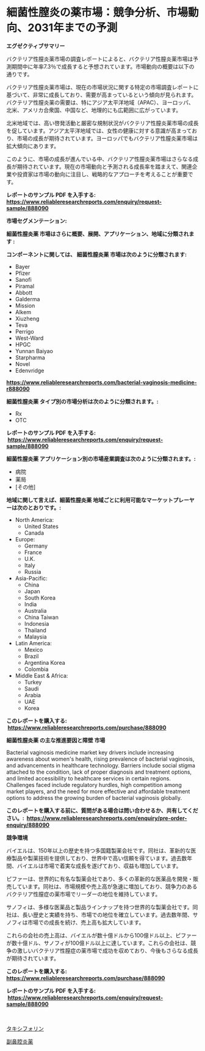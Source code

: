 <p><h1>細菌性膣炎の薬市場：競争分析、市場動向、2031年までの予測</h1></p><p><strong>エグゼクティブサマリー</strong></p>
<p><p>バクテリア性膣炎薬市場の調査レポートによると、バクテリア性膣炎薬市場は予測期間中に年率7.3％で成長すると予想されています。市場動向の概要は以下の通りです。</p><p>バクテリア性膣炎薬市場は、現在の市場状況に関する特定の市場調査レポートに基づいて、非常に成長しており、需要が高まっているという傾向が見られます。バクテリア性膣炎薬の需要は、特にアジア太平洋地域（APAC）、ヨーロッパ、北米、アメリカ合衆国、中国など、地理的にも広範囲に広がっています。</p><p>北米地域では、高い啓発活動と厳密な規制状況がバクテリア性膣炎薬市場の成長を促しています。アジア太平洋地域では、女性の健康に対する意識が高まっており、市場の成長が期待されています。ヨーロッパでもバクテリア性膣炎薬市場は拡大傾向にあります。</p><p>このように、市場の成長が進んでいる中、バクテリア性膣炎薬市場はさらなる成長が期待されています。現在の市場動向と予測される成長率を踏まえて、関連企業や投資家は市場の動向に注目し、戦略的なアプローチを考えることが重要です。</p></p>
<p><strong>レポートのサンプル PDF を入手する: <a href="https://www.reliableresearchreports.com/enquiry/request-sample/888090">https://www.reliableresearchreports.com/enquiry/request-sample/888090</a></strong></p>
<p><strong>市場セグメンテーション:</strong></p>
<p><strong> 細菌性膣炎薬 市場はさらに概要、展開、アプリケーション、地域に分類されます :</strong></p>
<p><strong>コンポーネントに関しては、 細菌性膣炎薬 市場は次のように分類されます: &nbsp;</strong></p>
<p><ul><li>Bayer</li><li>Pfizer</li><li>Sanofi</li><li>Piramal</li><li>Abbott</li><li>Galderma</li><li>Mission</li><li>Alkem</li><li>Xiuzheng</li><li>Teva</li><li>Perrigo</li><li>West-Ward</li><li>HPGC</li><li>Yunnan Baiyao</li><li>Starpharma</li><li>Novel</li><li>Edenvridge</li></ul></p>
<p><strong><a href="https://www.reliableresearchreports.com/bacterial-vaginosis-medicine-r888090">https://www.reliableresearchreports.com/bacterial-vaginosis-medicine-r888090</a></strong></p>
<p><strong> 細菌性膣炎薬 タイプ別の市場分析は次のように分類されます。:</strong></p>
<p><ul><li>Rx</li><li>OTC</li></ul></p>
<p><strong>レポートのサンプル PDF を入手する: &nbsp;<a href="https://www.reliableresearchreports.com/enquiry/request-sample/888090">https://www.reliableresearchreports.com/enquiry/request-sample/888090</a></strong></p>
<p><strong> 細菌性膣炎薬 アプリケーション別の市場産業調査は次のように分類されます。:</strong></p>
<p><ul><li>病院</li><li>薬局</li><li>[その他]</li></ul></p>
<p><strong>地域に関して言えば、細菌性膣炎薬 地域ごとに利用可能なマーケットプレーヤーは次のとおりです。:</strong></p>
<p><ul>
    <li>
        North America:
        <ul>
            <li>United States</li>
            <li>Canada</li>
        </ul>
    </li>
    <li>
        Europe:
        <ul>
            <li>Germany</li>
            <li>France</li>
            <li>U.K.</li>
            <li>Italy</li>
            <li>Russia</li>
        </ul>
    </li>
    <li>
        Asia-Pacific:
        <ul>
            <li>China</li>
            <li>Japan</li>
            <li>South Korea</li>
            <li>India</li>
            <li>Australia</li>
            <li>China Taiwan</li>
            <li>Indonesia</li>
            <li>Thailand</li>
            <li>Malaysia</li>
        </ul>
    </li>
    <li>
        Latin America:
        <ul>
            <li>Mexico</li>
            <li>Brazil</li>
            <li>Argentina Korea</li>
            <li>Colombia</li>
        </ul>
    </li>
    <li>
        Middle East & Africa:
        <ul>
            <li>Turkey</li>
            <li>Saudi</li>
            <li>Arabia</li>
            <li>UAE</li>
            <li>Korea</li>
        </ul>
    </li>
    </ul></p>
<p><strong>このレポートを購入する: &nbsp;<a href="https://www.reliableresearchreports.com/purchase/888090">https://www.reliableresearchreports.com/purchase/888090</a></strong></p>
<p><strong>細菌性膣炎薬 の主な推進要因と障壁 市場</strong></p>
<p><p>Bacterial vaginosis medicine market key drivers include increasing awareness about women's health, rising prevalence of bacterial vaginosis, and advancements in healthcare technology. Barriers include social stigma attached to the condition, lack of proper diagnosis and treatment options, and limited accessibility to healthcare services in certain regions. Challenges faced include regulatory hurdles, high competition among market players, and the need for more effective and affordable treatment options to address the growing burden of bacterial vaginosis globally.</p></p>
<p><strong>このレポートを購入する前に、質問がある場合は問い合わせるか、共有してください。:&nbsp; <a href="https://www.reliableresearchreports.com/enquiry/pre-order-enquiry/888090">https://www.reliableresearchreports.com/enquiry/pre-order-enquiry/888090</a></strong></p>
<p><strong>競争環境</strong></p>
<p><p>バイエルは、150年以上の歴史を持つ多国籍製薬会社です。同社は、革新的な医療製品や製薬技術を提供しており、世界中で高い信頼を得ています。過去数年間、バイエルは市場で着実な成長を遂げており、収益も増加しています。</p><p>ピファーは、世界的に有名な製薬会社であり、多くの革新的な医薬品を開発・販売しています。同社は、市場規模や売上高が急速に増加しており、競争力のあるバクテリア性膣症の薬市場でリーダーの地位を維持しています。</p><p>サノフィは、多様な医薬品と製品ラインナップを持つ世界的な製薬会社です。同社は、長い歴史と実績を持ち、市場での地位を確立しています。過去数年間、サノフィは市場での成長を続け、売上高も拡大しています。</p><p>これらの会社の売上高は、バイエルが数十億ドルから100億ドル以上、ピファーが数十億ドル、サノフィが100億ドル以上に達しています。これらの会社は、競争の激しいバクテリア性膣症の薬市場で成功を収めており、今後もさらなる成長が期待されています。</p></p>
<p><strong>このレポートを購入する: &nbsp; <a href="https://www.reliableresearchreports.com/purchase/888090">https://www.reliableresearchreports.com/purchase/888090</a></strong></p>
<p><strong>レポートのサンプル PDF を入手する: &nbsp;<a href="https://www.reliableresearchreports.com/enquiry/request-sample/888090">https://www.reliableresearchreports.com/enquiry/request-sample/888090</a></strong><strong></strong></p>
<p>&nbsp;</p>
<p><p><a href="https://medium.com/@lawrencewatkins654/%E3%82%BF%E3%82%AD%E3%83%95%E3%82%A9%E3%83%AA%E3%83%B3%E5%B8%82%E5%A0%B4%E3%81%AE%E5%88%86%E6%9E%90-%E3%82%B0%E3%83%AD%E3%83%BC%E3%83%90%E3%83%AB%E7%94%A3%E6%A5%AD%E3%81%AE%E8%A6%8B%E6%96%B9%E3%81%A8%E4%BA%88%E6%B8%AC-2024%E5%B9%B4%E3%81%8B%E3%82%892031%E5%B9%B4-fefde2d038b0">タキシフォリン</a></p><p><a href="https://github.com/nemesis2824/Market-Research-Report-List-1/blob/main/786032019930.md">副鼻腔炎薬</a></p></p>